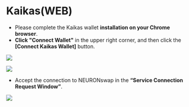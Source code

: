 # Kaikas(WEB)

* Please complete the Kaikas wallet **installation on your Chrome browser**.
* **Click "Connect Wallet"** in the upper right corner, and then click the **\[Connect Kaikas Wallet]** button.

![](<../../.gitbook/assets/지갑연결하기 클립\_12.jpg>)

![](<../../.gitbook/assets/지갑연결하기 클립\_13.jpg>)

* Accept the connection to NEURONswap in the **“Service Connection Request Window”**.

![](<../../.gitbook/assets/지갑연결하기 클립\_14.jpg>)
